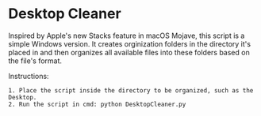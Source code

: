 # Desktop Cleaner
Inspired by Apple's new Stacks feature in macOS Mojave, this script is a simple Windows version. It creates orginization
folders in the directory it's placed in and then organizes all available files into these folders based on the file's format.

Instructions:

	1. Place the script inside the directory to be organized, such as the Desktop.
	2. Run the script in cmd: python DesktopCleaner.py
